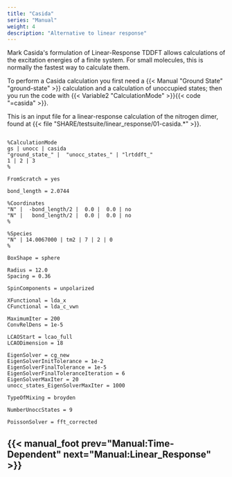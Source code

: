 ```yaml
---
title: "Casida"
series: "Manual"
weight: 4
description: "Alternative to linear response"
---
```



Mark Casida's formulation of Linear-Response TDDFT allows calculations of the excitation energies of a finite system.  For small molecules, this is normally the fastest way to calculate them.

To perform a Casida calculation you first need a {{< Manual "Ground State" "ground-state" >}} calculation and a calculation of unoccupied states; then you run the code with {{< Variable2 "CalculationMode" >}}{{< code "=casida" >}}.

This is an input file for a linear-response calculation of the nitrogen dimer, found at {{< file "SHARE/testsuite/linear_response/01-casida.*" >}}.

```text
                                                                                
%CalculationMode
gs | unocc | casida
"ground_state_" |  "unocc_states_" | "lrtddft_"
1 | 2 | 3
%
                                                                                
FromScratch = yes
                                                                                
bond_length = 2.0744
                                                                                
%Coordinates
"N" |  -bond_length/2 |  0.0 |  0.0 | no
"N" |   bond_length/2 |  0.0 |  0.0 | no
%
                                                                                
%Species
"N" | 14.0067000 | tm2 | 7 | 2 | 0
%
                                                                                
BoxShape = sphere
                                                                                
Radius = 12.0
Spacing = 0.36
                                                                                
SpinComponents = unpolarized
                                                                                
XFunctional = lda_x
CFunctional = lda_c_vwn
                                                                                
MaximumIter = 200
ConvRelDens = 1e-5
                                                                                
LCAOStart = lcao_full
LCAODimension = 18
                                                                                  
EigenSolver = cg_new
EigenSolverInitTolerance = 1e-2
EigenSolverFinalTolerance = 1e-5
EigenSolverFinalToleranceIteration = 6
EigenSolverMaxIter = 20
unocc_states_EigenSolverMaxIter = 1000
                                                                                
TypeOfMixing = broyden
                                                                                
NumberUnoccStates = 9
                                                                                
PoissonSolver = fft_corrected
```
</pre>


{{< manual_foot prev="Manual:Time-Dependent" next="Manual:Linear_Response" >}}
---------------------------------------------
